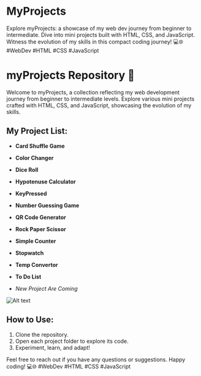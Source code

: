 # MyProjects
Explore myProjects: a showcase of my web dev journey from beginner to intermediate. Dive into mini projects built with HTML, CSS, and JavaScript. Witness the evolution of my skills in this compact coding journey! 💻🌐 #WebDev #HTML #CSS #JavaScript

# myProjects Repository 🚀

Welcome to myProjects, a collection reflecting my web development journey from beginner to intermediate levels. Explore various mini projects crafted with HTML, CSS, and JavaScript, showcasing the evolution of my skills.

## My Project List:
- **Card Shuffle Game**
- **Color Changer**
- **Dice Roll**
- **Hypotenuse Calculator**
- **KeyPressed**
- **Number Guessing Game**
- **QR Code Generator**
- **Rock Paper Scissor**
- **Simple Counter**
- **Stopwatch**
- **Temp Convertor**
- **To Do List**

- *New Project Are Coming*

![Alt text](MyProjects/Screenshot%202024-01-27%20130859.jpg)



## How to Use:

1. Clone the repository.
2. Open each project folder to explore its code.
3. Experiment, learn, and adapt!

Feel free to reach out if you have any questions or suggestions. Happy coding! 💻🌐 #WebDev #HTML #CSS #JavaScript

